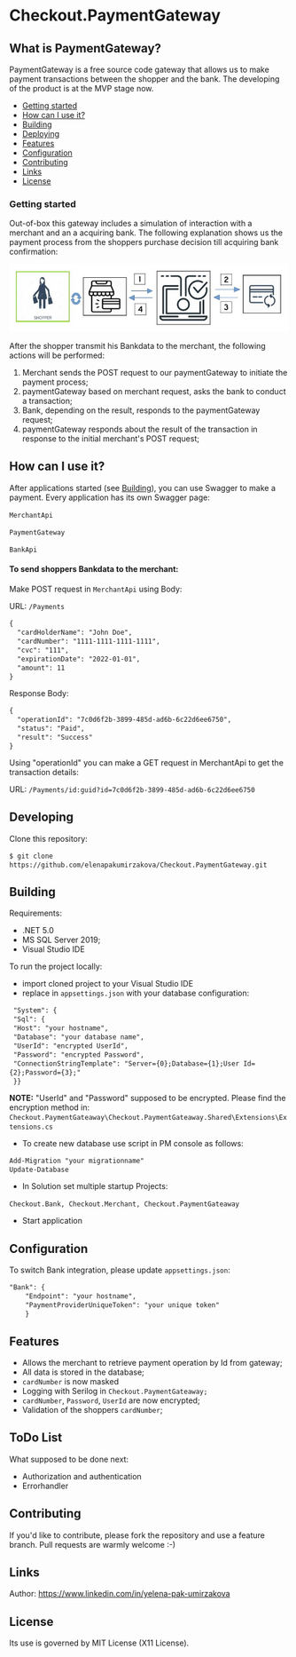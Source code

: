 # Checkout.PaymentGateway

## What is PaymentGateway?

PaymentGateway is a free source code gateway that allows us to make payment transactions between the shopper and the bank.
The developing of the product is at the MVP stage now.

  - [Getting started](#Getting-started)
  - [How can I use it?](#How-can-I-use-it)
  - [Building](#Building)
  - [Deploying](#Deploying)
  - [Features](#Features)
  - [Configuration](#Configuration)
  - [Contributing](#Contributing)
  - [Links](#Links)
  - [License](#License)

### Getting started
Out-of-box this gateway includes a simulation of interaction with a merchant and an a acquiring bank.
The following explanation shows us the payment process from the shoppers purchase decision till acquiring bank confirmation:

![paymentProcess](https://github.com/elenapakumirzakova/Checkout.PaymentGateway/blob/master/paymentProcess.JPG)

After the shopper transmit his Bankdata to the merchant, the following actions will be performed:
1. Merchant sends the POST request to our paymentGateway to initiate the payment process;
2. paymentGateway based on merchant request, asks the bank to conduct a transaction;
3. Bank, depending on the result, responds to the paymentGateway request;
4. paymentGateway responds about the result of the transaction in response to the initial merchant's POST request;

## How can I use it?
After applications started (see [Building](#Building)), you can use Swagger to make a payment. Every application has its own Swagger page:

`MerchantApi`

`PaymentGateway`

`BankApi`

#### To send shoppers Bankdata to the merchant:
Make POST request in `MerchantApi` using Body:

URL: `/Payments`
```
{
  "cardHolderName": "John Doe",
  "cardNumber": "1111-1111-1111-1111",
  "cvc": "111",
  "expirationDate": "2022-01-01",
  "amount": 11
}
```
Response Body:
```
{
  "operationId": "7c0d6f2b-3899-485d-ad6b-6c22d6ee6750",
  "status": "Paid",
  "result": "Success"
}
```
Using "operationId" you can make a GET request in MerchantApi to get the transaction details:

URL: `/Payments/id:guid?id=7c0d6f2b-3899-485d-ad6b-6c22d6ee6750`

## Developing
Clone this repository:
```
$ git clone https://github.com/elenapakumirzakova/Checkout.PaymentGateway.git
```

## Building
Requirements:
  - .NET 5.0
  - MS SQL Server 2019;
  - Visual Studio IDE

To run the project locally:
  - import cloned project to your Visual Studio IDE
  - replace in `appsettings.json` with your database configuration:
 
```
 "System": {
 "Sql": {
 "Host": "your hostname",
 "Database": "your database name",
 "UserId": "encrypted UserId",
 "Password": "encrypted Password",
 "ConnectionStringTemplate": "Server={0};Database={1};User Id={2};Password={3};"
 }}
 ```
 **NOTE:** "UserId" and "Password" supposed to be encrypted.
Please find the encryption method in:
```Checkout.PaymentGateaway\Checkout.PaymentGateaway.Shared\Extensions\Extensions.cs```

  - To create new database use script in PM console as follows:
  ```
  Add-Migration "your migrationname"
  Update-Database
  ```
  - In Solution set multiple startup Projects:
 
  `Checkout.Bank, Checkout.Merchant, Checkout.PaymentGateaway`
  - Start application  
 
## Configuration
To switch Bank integration, please update `appsettings.json`:
```
"Bank": {
    "Endpoint": "your hostname",
    "PaymentProviderUniqueToken": "your unique token"
    }
 ```

## Features
  - Allows the merchant to retrieve payment operation by Id from gateway;  
  - All data is stored in the database;
  - `cardNumber` is now masked
  - Logging with Serilog in `Checkout.PaymentGateaway;`
  - `cardNumber`, `Password`, `UserId` are now encrypted;
  - Validation of the shoppers `cardNumber`;
 
## ToDo List
What supposed to be done next:
  - Authorization and authentication
  - Errorhandler

## Contributing
If you'd like to contribute, please fork the repository and use a feature branch.
Pull requests are warmly welcome :-)

## Links
Author: https://www.linkedin.com/in/yelena-pak-umirzakova

## License
Its use is governed by MIT License (X11 License).

